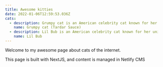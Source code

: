 ```yaml
---
title: Awesome kitties
date: 2022-01-06T12:59:53.036Z
cats:
  - description: Grumpy cat is an American celebrity cat known for her grumpy appearance.
    name: Grumpy cat (Tardar Sauce)
  - description: Lil Bub is an American celebrity cat known for her unique appearance.
    name: Lil Bub
---
```

Welcome to my awesome page about cats of the internet.

This page is built with NextJS, and content is managed in Netlify CMS